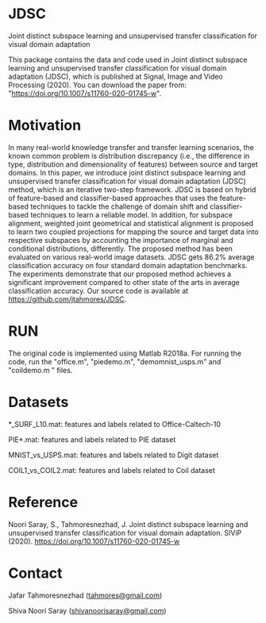 # JDSC
Joint distinct subspace learning and unsupervised transfer classification for visual domain adaptation

This package contains the data and code used in Joint distinct subspace learning and unsupervised transfer classification for visual domain adaptation (JDSC), which is published at Signal, Image and Video Processing (2020).
You can download the paper from: "https://doi.org/10.1007/s11760-020-01745-w". 

# Motivation
In many real-world knowledge transfer and transfer learning scenarios, the known common problem is distribution discrepancy (i.e., the difference in type, distribution and dimensionality of features) between source and target domains. In this paper, we introduce joint distinct subspace learning and unsupervised transfer classification for visual domain adaptation (JDSC) method, which is an iterative two-step framework. JDSC is based on hybrid of feature-based and classifier-based approaches that uses the feature-based techniques to tackle the challenge of domain shift and classifier-based techniques to learn a reliable model. In addition, for subspace alignment, weighted joint geometrical and statistical alignment is proposed to learn two coupled projections for mapping the source and target data into respective subspaces by accounting the importance of marginal and conditional distributions, differently. The proposed method has been evaluated on various real-world image datasets. JDSC gets 86.2% average classification accuracy on four standard domain adaptation benchmarks. The experiments demonstrate that our proposed method achieves a significant improvement compared to other state of the arts in average classification accuracy. Our source code is available at https://github.com/jtahmores/JDSC.

# RUN

The original code is implemented using Matlab R2018a. For running the code, run the "office.m", "piedemo.m", "demomnist_usps.m" and "coildemo.m " files.

# Datasets

*_SURF_L10.mat:    features and labels related to Office-Caltech-10

PIE*.mat:    features and labels related to PIE dataset

MNIST_vs_USPS.mat:    features and labels related to Digit dataset

COIL1_vs_COIL2.mat:    features and labels related to Coil dataset

# Reference

Noori Saray, S., Tahmoresnezhad, J. Joint distinct subspace learning and unsupervised transfer classification for visual domain adaptation. SIViP (2020). https://doi.org/10.1007/s11760-020-01745-w		

# Contact

Jafar Tahmoresnezhad (tahmores@gmail.com)

Shiva Noori Saray (shivanoorisaray@gmail.com)
